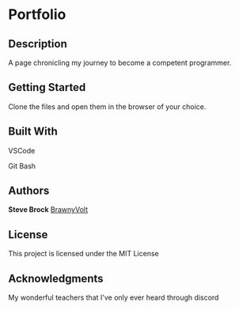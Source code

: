 # Portfolio


## Description

A page chronicling my journey to become a competent programmer.

## Getting Started

Clone the files and open them in the browser of your choice.


## Built With

VSCode

Git Bash


## Authors

**Steve Brock** [BrawnyVolt](https://github.com/BrawnyVolt)


## License

This project is licensed under the MIT License

## Acknowledgments

My wonderful teachers that I've only ever heard through discord
